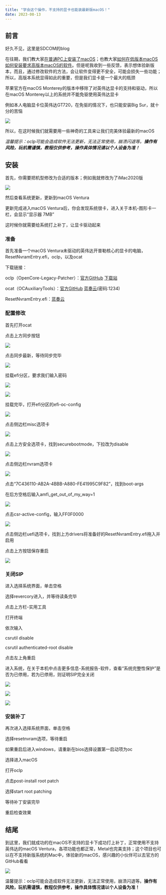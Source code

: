 ```yaml
---
title: "学会这个操作，不支持的显卡也能装最新版macOS！"
date: 2023-08-13
---
```


## 前言

好久不见，这里是SDCOM的blog

在往期，我们教大家[在普通PC上安装了macOS](https://sdcom.cnstlapy.cn/index.php/2023/07/13/%e9%bb%91%e8%8b%b9%e6%9e%9c%e5%ae%89%e8%a3%85%e6%95%99%e7%a8%8b/)；也教大家[如何在低版本macOS如何安装要求高版本macOS的软件](https://sdcom.cnstlapy.cn/index.php/2023/07/26/macos%e7%b3%bb%e7%bb%9f%e8%bd%af%e4%bb%b6%e9%99%90%e5%88%b6-%e4%bd%8e%e7%89%88%e6%9c%acmacos%e5%a6%82%e4%bd%95%e5%ae%89%e8%a3%85%e8%a6%81%e6%b1%82%e9%ab%98%e7%89%88%e6%9c%acmacos%e7%9a%84%e8%bd%af/)。但是呢我收到一些反馈，表示想体验新版本，而且，通过修改软件的方法，会让软件变得更不安全，可能会损失一些功能；所以，高版本系统显得如此的重要，但是我们显卡是一个最大的瓶颈

苹果官方在macOS Monterey的版本中移除了对英伟达显卡的支持和驱动，所以在macOS Monterey以上的系统并不能免驱使用英伟达显卡

例如本人电脑显卡位英伟达GT720，在免驱的情况下，也只能安装Big Sur，就十分的苦恼

![](images/KYwftUVK.png)

所以，在这时候我们就需要用一些神奇的工具来让我们完美体验最新的macOS

_温馨提示：oclp可能会造成软件无法更新，无法正常使用，崩溃闪退等。**操作有风险，玩机需谨慎，教程仅供参考，操作具体情况请以个人设备为准！**_

## 安装

首先，你需要把机型修改为合适的版本；例如我就修改为了iMac2020版

![](images/jtmWqkp0.png)

然后查看系统更新，更新到macOS Ventura

更新完成进入macOS Ventura后，你会发现系统很卡，进入关于本机-图形卡一栏，会显示“显示器 7MB”

这时候你就需要给系统打上补丁，让显卡驱动起来

### 准备

首先准备一个macOS Ventura未驱动的英伟达开普勒核心的显卡的电脑，ResetNvramEntry.efi，oclp，以及ocat

下载链接：

oclp（OpenCore-Legacy-Patcher）：[官方GitHub](https://github.com/dortania/OpenCore-Legacy-Patcher/releases) [下载站](https://alist.sdcom.cnstlapy.cn/123pan/1/Apps/macOS/oclp)

ocat（OCAuxiliaryTools）：[官方GitHub](https://github.com/ic005k/OCAuxiliaryTools/releases) [蓝奏云](https://sdcom.lanzouy.com/b02310o8j)(密码:1234)

ResetNvramEntry.efi：[蓝奏云](https://sdcom.lanzouy.com/i4A0B15bikzg)

### 配置修改

首先打开ocat

点击上方同步按钮

![](images/1zu3DKYq.png)

点击同步最新，等待同步完毕

![](images/bXrvHAxt.png)

挂载efi分区，要求我们输入密码

![](images/kOJcsgm3.png)

![](images/WLJ9mYEC.png)

挂载完毕，打开efi分区的efi-oc-config

![](images/phO19r3w.gif)

点击侧边栏misc选项卡

![](images/zjsV7aoi.png)

点击上方安全选项卡，找到securebootmode，下拉改为disable

![](images/5AmOUkOl.png)

点击侧边栏nvram选项卡

![](images/qrOsO735.png)

点击“7C436110-AB2A-4BBB-A880-FE41995C9F82”，找到boot-args

在后方空格后输入amfi\_get\_out\_of\_my\_way=1

![](images/s2NKg3Xs.png)

点击csr-active-config，输入FF0F0000

![](images/C1eJiQyG.png)

点击侧边栏uefi选项卡，找到上方drivers将准备好的ResetNvramEntry.efi拖入并启用

点击上方按钮保存重启

![](images/1cQSVOyN.png)

### 关闭SIP

进入选择系统界面，单击空格

选择revercory进入，并等待读条完毕

点击上方栏-实用工具

打开终端

依次输入

csrutil disable

csrutil authenticated-root disable

点击左上角重启

进入系统，在关于本机中点击更多信息-系统报告-软件，查看“系统完整性保护”是否为已停用，若为已停用，则证明SIP完全关闭

![](images/xrmEGJEI.png)

![](images/UBMBeI3s.png)

![](images/MAarRinz.png)

### 安装补丁

再次进入选择系统界面，单击空格

选择resetnvram选项，等待重启

如果重启后进入windows，请重新在bios选择设置第一启动项为oc

选择进入macOS

打开oclp

点击post-install root patch

选择start root patching

等待补丁安装完毕

重启检查效果

## 结尾

到这里，我们就成功的在macOS不支持的显卡下成功打上补丁，正常使用不支持英伟达的macOS Ventura，各项功能也都正常，Metal也完美支持；这个项目也可以在不支持新版系统的Mac中，体验新的macOS，感兴趣的小伙伴可以去官方的GitHub看看

![](images/kSJ7lwYU.png)

温馨提示：oclp可能会造成软件无法更新，无法正常使用，崩溃闪退等。**操作有风险，玩机需谨慎，教程仅供参考，操作具体情况请以个人设备为准！**
